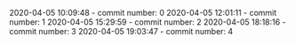 2020-04-05 10:09:48 - commit number: 0
2020-04-05 12:01:11 - commit number: 1
2020-04-05 15:29:59 - commit number: 2
2020-04-05 18:18:16 - commit number: 3
2020-04-05 19:03:47 - commit number: 4
